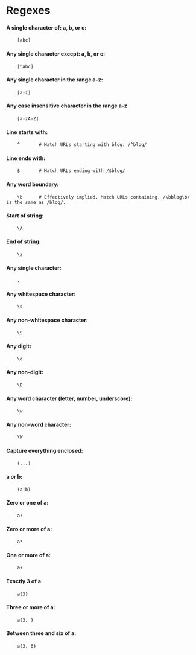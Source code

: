 # Regexes

#### A single character of: a, b, or c:

		[abc]

#### Any single character except: a, b, or c:

		[^abc]
		
#### Any single character in the range a-z:

		[a-z]
		
#### Any case insensitive character in the range a-z

		[a-zA-Z]
		
#### Line starts with:

		^		# Match URLs starting with blog: /^blog/
		
#### Line ends with:

		$ 		# Match URLs ending with /$blog/
		
#### Any word boundary:

		\b 		# Effectively implied. Match URLs containing. /\bblog\b/ is the same as /blog/.
		
#### Start of string:

		\A
		
#### End of string:

		\z
		
#### Any single character:

		.
		
#### Any whitespace character:

		\s
		
#### Any non-whitespace character:

		\S
		
####	Any digit:

		\d
		
#### Any non-digit:

		\D
		
#### Any word character (letter, number, underscore):

		\w
		
#### Any non-word character:

		\W
		
#### Capture everything enclosed:

		(...)
		
#### a or b:

		(a|b)
		
#### Zero or one of a:

		a?
		
#### Zero or more of a:

		a*
		
#### One or more of a:

		a+
		
#### Exactly 3 of a:

		a{3}
		
#### Three or more of a:

		a{3, }
		
#### Between three and six of a:

		a{3, 6}